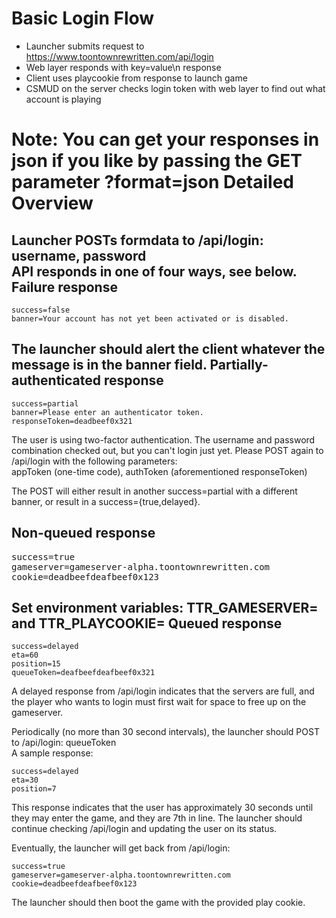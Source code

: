 Basic Login Flow
================
* Launcher submits request to https://www.toontownrewritten.com/api/login
* Web layer responds with key=value\n response
* Client uses playcookie from response to launch game
* CSMUD on the server checks login token with web layer to find out what account is playing


**Note:** You can get your responses in json if you like by passing the GET parameter ?format=json
Detailed Overview
=================
Launcher POSTs formdata to /api/login: username, password<br/>
API responds in one of four ways, see below.
Failure response
----------------
```
success=false
banner=Your account has not yet been activated or is disabled.
```
The launcher should alert the client whatever the message is in the banner field.
Partially-authenticated response
--------------------------------
```
success=partial
banner=Please enter an authenticator token.
responseToken=deadbeef0x321
```
The user is using two-factor authentication. The username and password combination checked out, but you can't login just yet. Please POST again to /api/login with the following parameters:<br/>
appToken (one-time code), authToken (aforementioned responseToken)

The POST will either result in another success=partial with a different banner, or result in a success={true,delayed}.

Non-queued response
-------------------
<pre>success=true
gameserver=gameserver-alpha.toontownrewritten.com
cookie=deadbeefdeafbeef0x123</pre>
Set environment variables: TTR_GAMESERVER=<gameserver> and TTR_PLAYCOOKIE=<cookie>
Queued response
---------------
```
success=delayed
eta=60
position=15
queueToken=deafbeefdeafbeef0x321
```
A delayed response from /api/login indicates that the servers are full, and the player who wants to login must first wait for space to free up on the gameserver.

Periodically (no more than 30 second intervals), the launcher should POST to /api/login: queueToken <br/>
A sample response:
```
success=delayed
eta=30
position=7
```
This response indicates that the user has approximately 30 seconds until they may enter the game, and they are 7th in line. The launcher should continue checking /api/login and updating the user on its status.

Eventually, the launcher will get back from /api/login:
```
success=true
gameserver=gameserver-alpha.toontownrewritten.com
cookie=deadbeefdeafbeef0x123
```
The launcher should then boot the game with the provided play cookie.
